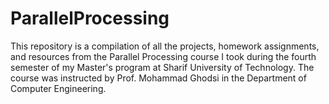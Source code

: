 # ParallelProcessing
This repository is a compilation of all the projects, homework assignments, and resources from the Parallel Processing course I took during the fourth semester of my Master's program at Sharif University of Technology. The course was instructed by Prof. Mohammad Ghodsi in the Department of Computer Engineering.
